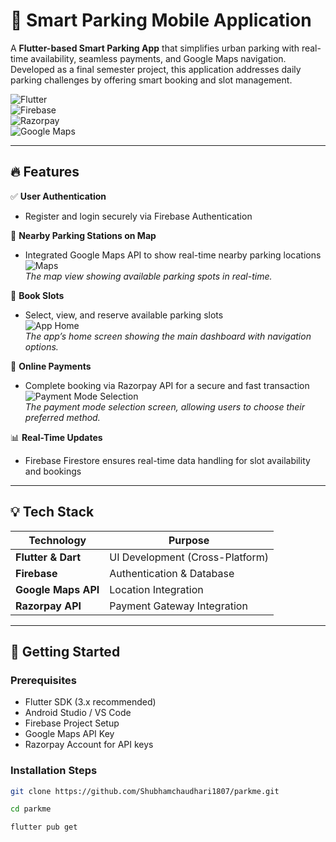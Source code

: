 # 🚗 Smart Parking Mobile Application

A **Flutter-based Smart Parking App** that simplifies urban parking with real-time availability, seamless payments, and Google Maps navigation. Developed as a final semester project, this application addresses daily parking challenges by offering smart booking and slot management.

![Flutter](https://img.shields.io/badge/Flutter-3.x-blue)  
![Firebase](https://img.shields.io/badge/Firebase-Backend-yellow)  
![Razorpay](https://img.shields.io/badge/Payments-Razorpay-informational)  
![Google Maps](https://img.shields.io/badge/Maps-Google%20Maps-lightgrey)

---

## 🔥 Features

✅ **User Authentication**  
- Register and login securely via Firebase Authentication

📍 **Nearby Parking Stations on Map**  
- Integrated Google Maps API to show real-time nearby parking locations  
  ![Maps](https://github.com/Shubhamchaudhari1807/parkme/blob/main/images/maps.png)  
  *The map view showing available parking spots in real-time.*

📅 **Book Slots**  
- Select, view, and reserve available parking slots  
  ![App Home](https://github.com/Shubhamchaudhari1807/parkme/blob/main/images/app-home.png)  
  *The app’s home screen showing the main dashboard with navigation options.*

💸 **Online Payments**  
- Complete booking via Razorpay API for a secure and fast transaction  
  ![Payment Mode Selection](https://github.com/Shubhamchaudhari1807/parkme/blob/main/images/payment-mode-selection.png)  
  *The payment mode selection screen, allowing users to choose their preferred method.*

📊 **Real-Time Updates**  
- Firebase Firestore ensures real-time data handling for slot availability and bookings

---

## 💡 Tech Stack

| Technology        | Purpose                          |
|-------------------|----------------------------------|
| **Flutter & Dart**| UI Development (Cross-Platform)  |
| **Firebase**      | Authentication & Database        |
| **Google Maps API**| Location Integration            |
| **Razorpay API**  | Payment Gateway Integration      |

---

## 🚀 Getting Started

### Prerequisites
- Flutter SDK (3.x recommended)
- Android Studio / VS Code
- Firebase Project Setup
- Google Maps API Key
- Razorpay Account for API keys

### Installation Steps

```bash
git clone https://github.com/Shubhamchaudhari1807/parkme.git

cd parkme

flutter pub get
